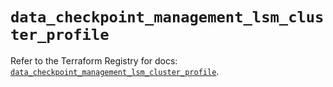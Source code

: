 # `data_checkpoint_management_lsm_cluster_profile`

Refer to the Terraform Registry for docs: [`data_checkpoint_management_lsm_cluster_profile`](https://registry.terraform.io/providers/checkpointsw/checkpoint/2.11.0/docs/data-sources/management_lsm_cluster_profile).
